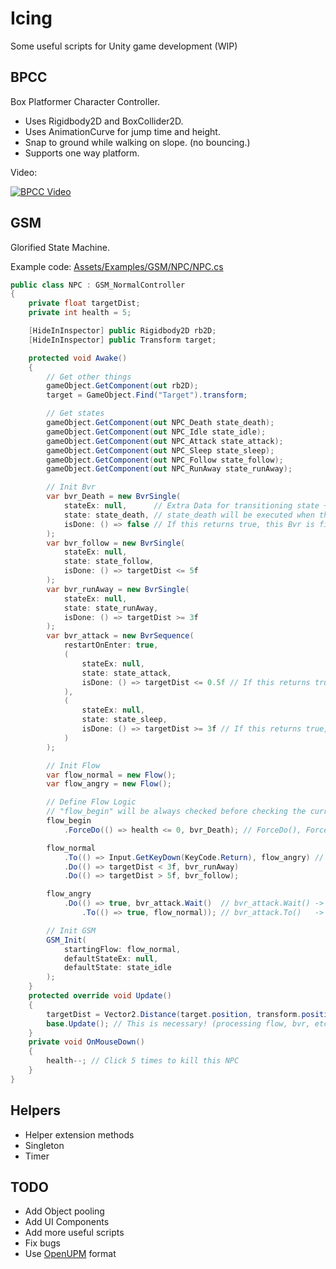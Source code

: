 # Icing

Some useful scripts for Unity game development (WIP)

## BPCC

Box Platformer Character Controller.

- Uses Rigidbody2D and BoxCollider2D.
- Uses AnimationCurve for jump time and height.
- Snap to ground while walking on slope. (no bouncing.)
- Supports one way platform.

Video:

[![BPCC Video](https://i.imgur.com/1YLaxbR.png)](https://www.youtube.com/watch?v=INcRnxI3td4&feature=youtu.be)

## GSM

Glorified State Machine.

Example code: [Assets/Examples/GSM/NPC/NPC.cs](https://github.com/doongjohn/Icing/blob/master/Assets/Examples/GSM/NPC/NPC.cs)

```cs
public class NPC : GSM_NormalController
{
    private float targetDist;
    private int health = 5;

    [HideInInspector] public Rigidbody2D rb2D;
    [HideInInspector] public Transform target;

    protected void Awake()
    {
        // Get other things
        gameObject.GetComponent(out rb2D);
        target = GameObject.Find("Target").transform;

        // Get states
        gameObject.GetComponent(out NPC_Death state_death);
        gameObject.GetComponent(out NPC_Idle state_idle);
        gameObject.GetComponent(out NPC_Attack state_attack);
        gameObject.GetComponent(out NPC_Sleep state_sleep);
        gameObject.GetComponent(out NPC_Follow state_follow);
        gameObject.GetComponent(out NPC_RunAway state_runAway);

        // Init Bvr
        var bvr_Death = new BvrSingle(
            stateEx: null,      // Extra Data for transitioning state + Additional state action.
            state: state_death, // state_death will be executed when this Bvr is currently active.
            isDone: () => false // If this returns true, this Bvr is finished.
        );
        var bvr_follow = new BvrSingle(
            stateEx: null,
            state: state_follow,
            isDone: () => targetDist <= 5f
        );
        var bvr_runAway = new BvrSingle(
            stateEx: null,
            state: state_runAway,
            isDone: () => targetDist >= 3f
        );
        var bvr_attack = new BvrSequence(
            restartOnEnter: true,
            (
                stateEx: null,
                state: state_attack,
                isDone: () => targetDist <= 0.5f // If this returns true, execute state_sleep
            ),
            (
                stateEx: null,
                state: state_sleep,
                isDone: () => targetDist >= 3f // If this returns true, this Bvr is finished.
            )
        );

        // Init Flow
        var flow_normal = new Flow();
        var flow_angry = new Flow();

        // Define Flow Logic
        // "flow_begin" will be always checked before checking the current flow.
        flow_begin
            .ForceDo(() => health <= 0, bvr_Death); // ForceDo(), ForceTo() is always checked even when Bvr.Wait() is not finished.

        flow_normal
            .To(() => Input.GetKeyDown(KeyCode.Return), flow_angry) // Press Enter to change current flow to flow_angry.
            .Do(() => targetDist < 3f, bvr_runAway)
            .Do(() => targetDist > 5f, bvr_follow);

        flow_angry
            .Do(() => true, bvr_attack.Wait()  // bvr_attack.Wait() -> Don't check Do(), To() until bvr_attack is finished.
                .To(() => true, flow_normal)); // bvr_attack.To()   -> Change current flow to flow_normal if bvr_attack is finished.

        // Init GSM
        GSM_Init(
            startingFlow: flow_normal,
            defaultStateEx: null,
            defaultState: state_idle
        );
    }
    protected override void Update()
    {
        targetDist = Vector2.Distance(target.position, transform.position);
        base.Update(); // This is necessary! (processing flow, bvr, etc... is done here.)
    }
    private void OnMouseDown()
    {
        health--; // Click 5 times to kill this NPC
    }
}
```

## Helpers

- Helper extension methods
- Singleton
- Timer

## TODO

- Add Object pooling
- Add UI Components
- Add more useful scripts
- Fix bugs
- Use [OpenUPM](https://openupm.com) format
